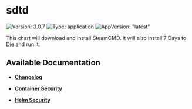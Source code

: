 # sdtd

![Version: 3.0.7](https://img.shields.io/badge/Version-3.0.7-informational?style=flat-square) ![Type: application](https://img.shields.io/badge/Type-application-informational?style=flat-square) ![AppVersion: "latest"](https://img.shields.io/badge/AppVersion-"latest"-informational?style=flat-square)

This chart will download and install SteamCMD. It will also install 7 Days to Die and run it.

## Available Documentation

- [**Changelog**](CHANGELOG)

- [**Container Security**](container-security)

- [**Helm Security**](helm-security)

